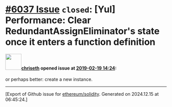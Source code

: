 # [\#6037 Issue](https://github.com/ethereum/solidity/issues/6037) `closed`: [Yul] Performance: Clear RedundantAssignEliminator's state once it enters a function definition

#### <img src="https://avatars.githubusercontent.com/u/9073706?v=4" width="50">[chriseth](https://github.com/chriseth) opened issue at [2019-02-19 14:24](https://github.com/ethereum/solidity/issues/6037):

or perhaps better: create a new instance.




-------------------------------------------------------------------------------



[Export of Github issue for [ethereum/solidity](https://github.com/ethereum/solidity). Generated on 2024.12.15 at 06:45:24.]
